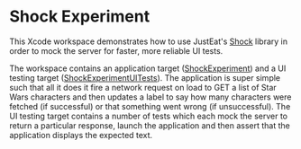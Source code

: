 # Shock Experiment

This Xcode workspace demonstrates how to use JustEat's [Shock](https://github.com/justeat/Shock) library in order to mock the server for faster, more reliable UI tests.

The workspace contains an application target ([ShockExperiment](ShockExperiment)) and a UI testing target ([ShockExperimentUITests](ShockExperimentUITests)). The application is super simple such that all it does it fire a network request on load to GET a list of Star Wars characters and then updates a label to say how many characters were fetched (if successful) or that something went wrong (if unsuccessful). The UI testing target contains a number of tests which each mock the server to return a particular response, launch the application and then assert that the application displays the expected text.

